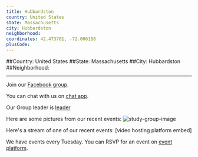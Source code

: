 ```yaml
---
title: Hubbardston
country: United States
state: Massachusetts
city: Hubbardston
neighborhood: 
coordinates: 42.473701, -72.006188
plusCode:
---
```


##Country: United States
##State: Massachusetts
##City: Hubbardston
##Neighborhood: 
*****
Join our [Facebook group](https://www.facebook.com/groups/free.code.camp.hubbardston).

You can chat with us on [chat app]().

Our Group leader is [leader]()

Here are some pictures from our recent events:
![study-group-image]()

Here's a stream of one of our recent events:
[video hosting platform embed]

We have events every Tuesday. You can RSVP for an event on [event platform]().
